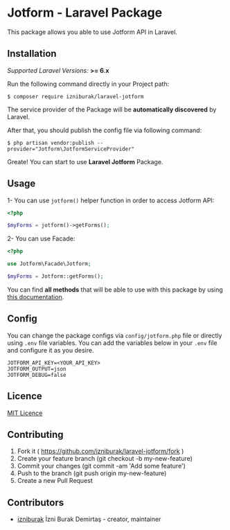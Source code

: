 # Jotform - Laravel Package

This package allows you able to use Jotform API in Laravel.

## Installation
*Supported Laravel Versions:* **>= 6.x**

Run the following command directly in your Project path:

```
$ composer require izniburak/laravel-jotform
```

The service provider of the Package will be **automatically discovered** by Laravel.

After that, you should publish the config file via following command:

```
$ php artisan vendor:publish --provider="Jotform\JotformServiceProvider"
```
Greate! You can start to use **Laravel Jotform** Package.

## Usage
1- You can use `jotform()` helper function in order to access Jotform API:
```php
<?php 

$myForms = jotform()->getForms();
```
2- You can use Facade:
```php
<?php 

use Jotform\Facade\Jotform;

$myForms = Jotform::getForms();
```
You can find **all methods** that will be able to use with this package by using [this documentation](https://github.com/jotform/jotform-api-php). 

## Config
You can change the package configs via `config/jotform.php` file or directly using `.env` file variables.
You can add the variables below in your `.env` file and configure it as you desire.

```
JOTFORM_API_KEY=<YOUR_API_KEY>
JOTFORM_OUTPUT=json
JOTFORM_DEBUG=false
```

## Licence
[MIT Licence](http://opensource.org/licenses/MIT)

## Contributing

1. Fork it ( https://github.com/izniburak/laravel-jotform/fork )
2. Create your feature branch (git checkout -b my-new-feature)
3. Commit your changes (git commit -am 'Add some feature')
4. Push to the branch (git push origin my-new-feature)
5. Create a new Pull Request

## Contributors

- [izniburak](https://github.com/izniburak) İzni Burak Demirtaş - creator, maintainer

